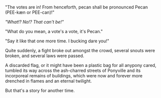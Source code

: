 "The votes are in! From henceforth, pecan shall be pronounced Pecan (PEE-kæn or PEE-can)!"

*"What!? No!? That can't be!"*

"What do you mean, a vote's a vote, it's Pecan."

"Say it like that one more time. I bucking dare you!"

Quite suddenly, a fight broke out amongst the crowd, several snouts were broken, and several laws were passed.

A discarded flag, or it might have been a plastic bag for all anypony cared, tumbled its way across the ash-charred streets of Ponyville and its incorporeal remains of buildings, which were now and forever more drenched in flames and an eternal twilight. 

But that's a story for another time.